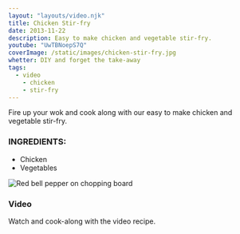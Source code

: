 ```yaml
---
layout: "layouts/video.njk"
title: Chicken Stir-fry
date: 2013-11-22
description: Easy to make chicken and vegetable stir-fry.
youtube: "UwTBNoepS7Q"
coverImage: /static/images/chicken-stir-fry.jpg
whetter: DIY and forget the take-away
tags:
  - video
    - chicken
    - stir-fry
---
```


Fire up your wok and cook along with our easy to make chicken and vegetable stir-fry.

### INGREDIENTS:
* Chicken
* Vegetables

![Red bell pepper on chopping board](/static/images/red-bell-pepper-chopping-board.jpg?nf_resize=fit&w=960)

### Video
Watch and cook-along with the video recipe.



